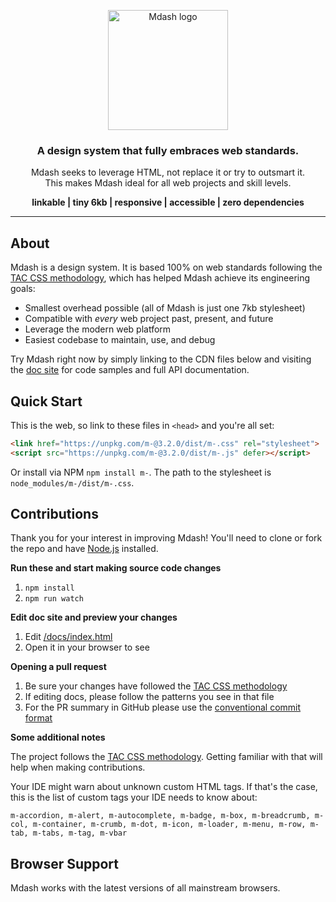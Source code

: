 <p align="center">
  <a href="https://www.mdash.dev">
    <img src="https://www.mdash.dev/img/m-logo.png" alt="Mdash logo" width="192">
  </a>
</p>
<h3 align="center">A design system that fully embraces web standards.</h3>
<p align="center">Mdash seeks to leverage HTML, not replace it or try to outsmart it.<br>This makes Mdash ideal for all web projects and skill levels.</p>
<p align="center"><strong>linkable | tiny 6kb | responsive | accessible | zero dependencies</strong></p>
<hr>

## About
Mdash is a design system. It is based 100% on web standards following the [TAC CSS methodology](https://jordanbrennan.hashnode.dev/tac-a-new-css-methodology), which has helped Mdash achieve its engineering goals:
- Smallest overhead possible (all of Mdash is just one 7kb stylesheet)
- Compatible with _every_ web project past, present, and future
- Leverage the modern web platform
- Easiest codebase to maintain, use, and debug

Try Mdash right now by simply linking to the CDN files below and visiting the [doc site](https://www.mdash.dev) for code samples and full API documentation. 

## Quick Start
This is the web, so link to these files in `<head>` and you're all set:
```html
<link href="https://unpkg.com/m-@3.2.0/dist/m-.css" rel="stylesheet">
<script src="https://unpkg.com/m-@3.2.0/dist/m-.js" defer></script>
```
Or install via NPM `npm install m-`. The path to the stylesheet is `node_modules/m-/dist/m-.css`.

## Contributions
Thank you for your interest in improving Mdash! You'll need to clone or fork the repo and have [Node.js](https://nodejs.org) installed.

**Run these and start making source code changes**
1. `npm install`
1. `npm run watch`

**Edit doc site and preview your changes**
1. Edit [/docs/index.html](/docs/index.html)
1. Open it in your browser to see

**Opening a pull request**
1. Be sure your changes have followed the [TAC CSS methodology](https://jordanbrennan.hashnode.dev/tac-a-new-css-methodology)
1. If editing docs, please follow the patterns you see in that file
1. For the PR summary in GitHub please use the [conventional commit format](https://www.conventionalcommits.org/en/v1.0.0/#summary)

**Some additional notes**

The project follows the [TAC CSS methodology](https://jordanbrennan.hashnode.dev/tac-a-new-css-methodology). Getting familiar with that will help when making contributions.

Your IDE might warn about unknown custom HTML tags. If that's the case, this is the list of custom tags your IDE needs to know about:
```
m-accordion, m-alert, m-autocomplete, m-badge, m-box, m-breadcrumb, m-col, m-container, m-crumb, m-dot, m-icon, m-loader, m-menu, m-row, m-tab, m-tabs, m-tag, m-vbar
```

## Browser Support
Mdash works with the latest versions of all mainstream browsers.
